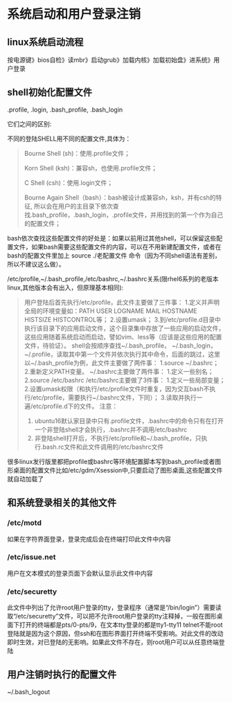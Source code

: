 # 系统启动和用户登录注销



## linux系统启动流程

按电源键》bios自检》读mbr》启动grub》加载内核》加载初始盘》进系统》用户登录



## shell初始化配置文件

.profile, .login, .bash_profile, .bash_login

它们之间的区别:

不同的登陆SHELL用不同的配置文件,具体为：

> Bourne Shell (sh)：使用.profile文件；
>
> Korn Shell (ksh)：兼容sh，也使用.profile文件；
>
> C Shell (csh)：使用.login文件；
>
> Bourne Again Shell（bash）：bash被设计成兼容sh，ksh，并有csh的特征, 所以会在用户的主目录下依次查找.bash_profile，.bash_login，.profile文件，并用找到的第一个作为自己的配置文件；

bash依次查找这些配置文件的好处是：如果以前用过其他shell，可以保留这些配置文件，如果bash需要这些配置文件的内容，可以在不用新建配置文件，或者在bash的配置文件里加上 source ./老配置文件 命令（因为不同shell语法有差别，所以不建议这么做）。

/etc/profile,~/.bash_profile,/etc/bashrc,~/.bashrc关系(限rhel6系列的老版本linux,其他版本会有出入，但原理基本相同):

> 用户登陆后首先执行/etc/profile，此文件主要做了三件事：
> 1.定义并声明全局的环境变量如：PATH USER LOGNAME MAIL HOSTNAME HISTSIZE HISTCONTROL等；
> 2.设置umask；
> 3.到/etc/profile.d目录中执行该目录下的应用启动文件，这个目录集中存放了一些应用的启动文件，这些应用随着系统启动而启动，譬如vim、less等（应该是这些应用的配置文件，待验证）。
> shell会按顺序查找~/.bash_profile， ~/.bash_login，~/.profile，读取其中第一个文件并依次执行其中命令，后面的跳过，这里以~/.bash_profile为例，此文件主要做了两件事：
> 1.source ~/.bashrc；
> 2.重新定义PATH变量。
> ~/.bashrc主要做了两件事：
> 1.定义一些别名；
> 2.source /etc/bashrc
> /etc/bashrc主要做了3件事：
> 1.定义一些局部变量；
> 2.设置umask权限（和执行/etc/profile文件时重复，因为交互bash不执行/etc/profile，需要执行~/.bashrc文件，下同）；
> 3.读取并执行一遍/etc/profile.d下的文件。
> 注意：
>
> 1. ubuntu16默认家目录中只有.profile文件，.bashrc中的命令只有在打开一个非登陆shell才会执行，.bashrc并不调用/etc/bashrc
> 2. 非登陆shell打开后，不执行/etc/profile和~/.bash_profile，只执行.bash.rc文件和此文件调用的/etc/bashrc文件

很多linux发行版里都把profile或bashrc等环境配置脚本写到bash_profile或者图形桌面的配置文件比如/etc/gdm/Xsession中,只要启动了图形桌面,这些配置文件就自动加载了



## 和系统登录相关的其他文件

### /etc/motd

如果在字符界面登录，登录完成后会在终端打印此文件中内容

### /etc/issue.net

用户在文本模式的登录页面下会默认显示此文件中内容

### /etc/securetty

此文件中列出了允许root用户登录的tty，登录程序（通常是“/bin/login”）需要读取“/etc/securetty”文件，可以把不允许root用户登录的tty注释掉，一般在图形桌面下打开的终端都是pts/0-pts/9，在文本tty登录的都是tty1-tty11
telnet不能root登陆就是因为这个原因，但ssh和在图形界面打开终端不受影响。对此文件的改动即时生效，对已登陆的无影响。如果此文件不存在，则root用户可以从任意终端登陆



## 用户注销时执行的配置文件

~/.bash_logout

